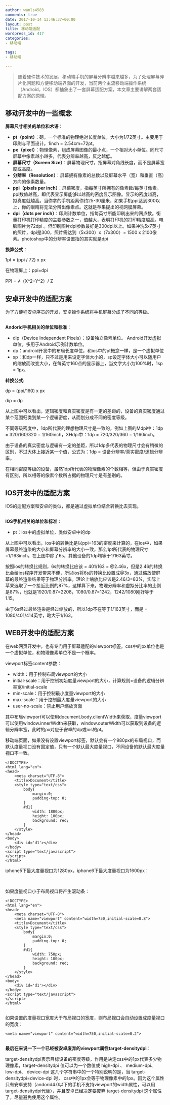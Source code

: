 ```yaml
---
author: wanls4583
comments: true
date: 2017-10-14 13:46:37+00:00
layout: post
title: 移动端适配
wordpress_id: 417
categories:
- 移动端

tags:
- 移动端

---
```


>随着硬件技术的发展，移动端手机的屏幕分辨率越来越多，为了处理屏幕碎片化问题和方便移动端界面的开发，当前两个主流移动端操作系统（Android，IOS）都抽象出了一套屏幕适配方案，本文章主要讲解两套适配方案的原理。

## 移动开发中的一些概念

**屏幕尺寸相关的单位和术语**：

- **pt（point）**：磅，一个标准的物理绝对长度单位，大小为1/72英寸。主要用于印刷与平面设计。1inch = 2.54cm=72pt。
- **px（pixel）**：物理像素，组成屏幕图像的最小点，一个相对大小单位。同尺寸屏幕中像素越小越多，代表分辨率越高，反之越低。
- **屏幕尺寸（Screen Size）**：屏幕物理尺寸，指屏幕对角线长度，而不是屏幕宽度或高度。
- **分辨率（Resolution）**：屏幕拥有像素的总数以及屏幕水平（宽）和垂直（高）方向的像素数量。
- **ppi（pixels per inch）**：屏幕密度，指每英寸所拥有的像素数/每英寸像素。ppi数值越高，即代表显示屏能够以越高的密度显示图像。显示的密度越高，拟真度就越高。当你拿的手机距离你约25-30厘米，如果手机ppi达到300以上，你的眼睛将无法分辨出像素点。这就是苹果提出的视网膜屏幕。
- **dpi（dots per inch）**：印刷计数单位，指每英寸所能印刷出来的网点数。衡量打印机打印精度的主要参数之一，值越大，表明打印机的打印精度越高。电脑图片为72dpi 。但印刷图片dpi参数最好是300dpi以上。如果冲洗5x7英寸的照片，dpi是300，照片需达到（5x300）x（7x300）= 1500 x 2100像素。photoshop中的分辨率设置指的其实就是dpi

**换算公式**： 

1pt = (ppi / 72) x px

在物理屏上：ppi=dpi

PPI = √（X^2+Y^2）/ Z

## 安卓开发中的适配方案

为了方便程安卓序员的开发，安卓操作系统将手机屏幕分成了不同的等级。

<img src="http://lisong-blog.gz.bcebos.com/android分辨率.png?authorization=bce-auth-v1%2F99d20c83bd45422eb6ca5fe083097f9c%2F2017-10-14T11%3A13%3A44Z%2F-1%2Fhost%2Fc9ccef024457fc063d9fc4b4a6ea9be40b3b224970cb7aa1f6f5d8e245c6cbe5" alt="" />

**Andorid手机相关的单位和标准**：

- dip（Device Independent Pixels）：设备独立像素单位。 Android开发虚拟单位。多用于Android示例计数单位。
- dp：android开发中的布局长度单位，和ios中的pt概念一样，是一个虚拟单位
- sp：和dp一样，只不过是用来设定字体大小的，sp设定字体大小可以随用户的缩放而改变大小，在每英寸160点的显示器上，当文字大小为100%时，1sp = 1px。

**转换公式**:

dp = (ppi/160) x px

dip = dp

从上图中可以看出，逻辑密度和真实密度是有一定的差距的，设备的真实密度通过某个范围归类到某一个逻辑密度，从而划分成不同的密度等级。

不同等级密度中，1dp所代表的理想物理尺寸是一致的，例如上图的Mdpi中：1dp = 320/160/320 = 1/160inch，XHdpi中：1dp = 720/320/360 = 1/160inch。

由于设备的真实密度与逻辑有一定的差距，所以1dp多代表的物理尺寸会有稍微的区别，不过大体上接近某一个值，公式为：1dp = 设备分辨率/真实密度/逻辑分辨率。

在相同密度等级的设备，虽然1dp所代表的物理像素的个数相等，但由于真实密度有区别，所以相等的像素个数所占据的物理尺寸是有差别的。

## IOS开发中的适配方案

IOS的适配方案和安卓的类似，都是通过虚拟单位结合转换比去实现。

<img src="http://lisong-blog.gz.bcebos.com/ios分辨率.png?authorization=bce-auth-v1%2F99d20c83bd45422eb6ca5fe083097f9c%2F2017-10-14T11%3A52%3A41Z%2F-1%2Fhost%2F9476a4b10302818e61568782202d9968d10956a4509d0dfa78da4fdaf20b4696" alt="" />

**IOS手机相关的单位和标准**：

- pt：ios中的虚拟单位，类似安卓中的dp

从上图中可以看出，ios中的转换比是以ppi=163的密度来计算的，在ios中，如果屏幕最终渲染的大小和屏幕分辨率的大小一致，那么1pt所代表的物理尺寸=1/163inch。在上图中除了6s，其他设备的1dp均等于1/163英寸。

按照ios的转换比规则，6s的转换比应该 = 401/163 = @2.46x，但是2.46的转换比会给ios程序开发带来不便，所以ios将6s的转换比设置成@3x，通过缩放使屏幕的最终渲染结果等于物理分辨率。理论上缩放比应该是2.46/3=83%，实际上苹果选取了一个接近比例的87%，这样算下来，物理分辨率和虚拟分比率的比例是87%，也就是1920/0.87=2208，1080/0.87=1242，1242/1080刚好等于1.15。

由于6s经过最终渲染是经过缩放的，所以1dp不在等于1/163英寸，而是 = 1080/401/414英寸，略大于1/163。

## WEB开发中的适配方案

在web网页开发中，也有专门用于屏幕适配的viewport标签。css中的px单位也是一个虚拟单位，和物理像素单位不是一个概率。

viewport标签content参数：

- width：用于控制布局viewport的大小
- initial-scale：用于控制初始度量viewport的大小，计算规则=设备的逻辑分辨率宽/initial-scale
- min-scale：用于控制最小度量viewport的大小
- max-scale：用于控制最大度量viewport的大小
- user-no-scale：禁止用户缩放页面

其中布局viewport可以使用document.body.clientWidth来获取，度量viewport可以使用window.innerWidth来获取，window.outerWidth可以获取到设备的逻辑分辨率宽，此时的px对应于安卓的dp或ios的pt。

移动端页面，如果没有设置viewport标签，默认会有一个980px的布局视口，而默认度量视口没有固定值，只有一个默认最大度量视口，不同设备的默认最大度量视口不一致。

```
<!DOCTYPE>
<html lang="en">
<head>
	<meta charset="UTF-8">
	<title>Document</title>
	<style type="text/css">
		body{
			margin:0;
			padding-top: 0;
		}
		#d1{
			width: 1800px;
			height: 100px;
			background: red;
		}
	</style>
</head>
<body>
	<div id='d1'></div>
</body>
<script type="text/javascript">
</script>
</html>
```
iphone5下最大度量视口为1280px，iphone6下最大度量视口为1600px：

<img src="http://lisong-blog.gz.bcebos.com/移动端适配1.png?authorization=bce-auth-v1%2F99d20c83bd45422eb6ca5fe083097f9c%2F2017-10-14T13%3A22%3A27Z%2F-1%2Fhost%2Ff1e8f5f670f06c9fd6310516176332b4ca208cc50bf6dca35bca4e06b0ecd683" alt="" />

<img src="http://lisong-blog.gz.bcebos.com/移动端适配2.png?authorization=bce-auth-v1%2F99d20c83bd45422eb6ca5fe083097f9c%2F2017-10-14T13%3A22%3A56Z%2F-1%2Fhost%2F69317ed18822bfccb7dd8743461975dd73fb37ea888f6f6f46f3b61e2e928786" alt="" />

如果度量视口小于布局视口将产生滚动条：
```
<!DOCTYPE>
<html lang="en">
<head>
	<meta charset="UTF-8">
	<meta name="viewport" content="width=750,initial-scale=0.8">
	<title>Document</title>
	<style type="text/css">
		body{
			margin:0;
			padding-top: 0;
		}
		#d1{
			width: 750px;
			height: 100px;
			background: red;
		}
	</style>
</head>
<body>
	<div id='d1'></div>
</body>
<script type="text/javascript">
</script>
</html>
```
<img src="http://lisong-blog.gz.bcebos.com/移动端适配3.png?authorization=bce-auth-v1%2F99d20c83bd45422eb6ca5fe083097f9c%2F2017-10-14T13%3A39%3A29Z%2F-1%2Fhost%2Fdeca177d883094713c854fed320153915036efb26465ae501ebe85d271e720cc" alt="" />

如果设置的度量视口宽度大于布局视口的宽度，则布局视口会自动设置成度量视口的宽度：
```
<meta name="viewport" content="width=750,initial-scale=0.2">
```
<img src="http://lisong-blog.gz.bcebos.com/移动端适配4.png?authorization=bce-auth-v1%2F99d20c83bd45422eb6ca5fe083097f9c%2F2017-10-14T13%3A43%3A30Z%2F-1%2Fhost%2Fbb3d5342eedab944b1ff9c7f2c99295f9bcd053835e39bde640ce66ee01f21b7" alt="" />

**最后在来说一下一个已经被安卓废弃的viewport属性target-densitydpi**：

target-densitydpi表示目标设备的密度等级，作用是决定css中的1px代表多少物理像素，target-densitydpi 值可以为一个数值或 high-dpi 、 medium-dpi、 low-dpi、 device-dpi 这几个字符串中的一个特别说明的是，当 target-densitydpi=device-dpi 时， css中的1px会等于物理像素中的1px。因为这个属性只有安卓支持（andorid4.0以下的手机不支持viewport的width属性，可以用target-densitydpi代替），并且安卓已经决定要废弃 target-densitydpi 这个属性了，尽量避免使用这个属性。


